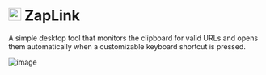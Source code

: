 # <img src="https://github.com/user-attachments/assets/bb7d38ec-bb3c-482e-a0c3-33be6d892d84" height="25"> ZapLink 

A simple desktop tool that monitors the clipboard for valid URLs and opens them automatically when a customizable keyboard shortcut is pressed.

![image](https://github.com/user-attachments/assets/ea814cf2-7975-4d3e-ac9e-5f7bd5de093c)
